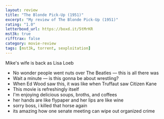 ```yaml
---
layout: review
title: "The Blonde Pick-Up (1951)"
excerpt: "My review of The Blonde Pick-Up (1951)"
rating: "1.0"
letterboxd_url: https://boxd.it/5tMrKR
mst3k: true
rifftrax: false
category: movie-review
tags: [mst3k, torrent, sexploitation]
---
```


Mike's wife is back as Lisa Loeb

- No wonder people went nuts over The Beatles — this is all there was
- Wait a minute — is this gonna be about wrestling?
- When Ed Wood saw this, it was like when Truffaut saw Citizen Kane
- This movie is refreshingly itself
- I'm enjoying delicious soups, broths, and coffees
- her hands are like flypaper and her lips are like wine
- sorry boss, i killed that horse again
- its amazing how one senate meeting can wipe out organized crime
